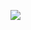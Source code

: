 ![](https://github-readme-stats.vercel.app/api?username=devMEE6&count_private=true&show_icons=true&theme=cobalt)
